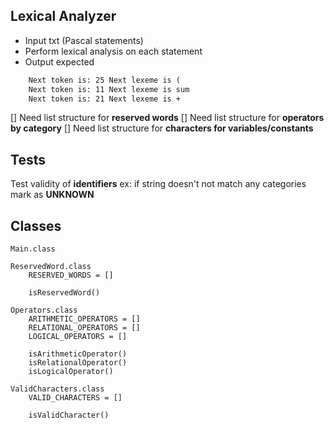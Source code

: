 ## Lexical Analyzer
- Input txt (Pascal statements)
- Perform lexical analysis on each statement
- Output expected
```txt
	Next token is: 25 Next lexeme is (
	Next token is: 11 Next lexeme is sum
	Next token is: 21 Next lexeme is +
```

[] Need list structure for **reserved words**
[] Need list structure for **operators by category**
[] Need list structure for **characters for variables/constants**

## Tests
Test validity of **identifiers**
ex:
if string doesn't not match any categories mark as **UNKNOWN**

## Classes
```
Main.class

ReservedWord.class
    RESERVED_WORDS = []
    
    isReservedWord()

Operators.class
    ARITHMETIC_OPERATORS = []
    RELATIONAL_OPERATORS = []
    LOGICAL_OPERATORS = []
    
    isArithmeticOperator()
    isRelationalOperator()
    isLogicalOperator()

ValidCharacters.class
    VALID_CHARACTERS = []

    isValidCharacter()	
```